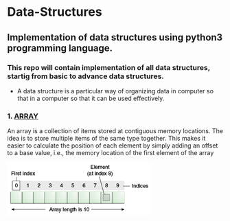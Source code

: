 # Data-Structures

## Implementation of data structures using python3 programming language.
### This repo will contain implementation of all data structures, startig from basic to advance data structures.

* A data structure is a particular way of organizing data in computer so that in a computer so that it can be used effectively.

### 1. [ARRAY](https://github.com/dhruvsharma1999/data-structures/tree/main/arrays)
An array is a collection of items stored at contiguous memory locations. The idea is to store multiple items of the same type together. This makes it easier to calculate the position of each element by simply adding an offset to a base value, i.e., the memory location of the first element of the array

![array image](/imgs/objects-tenElementArray.gif)
